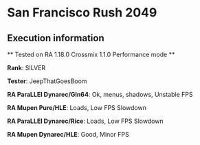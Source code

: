 # San Francisco Rush 2049 

## Execution information


** Tested on RA 1.18.0 Crossmix 1.1.0 Performance mode **


**Rank**: SILVER


**Tester**: JeepThatGoesBoom



**RA ParaLLEl Dynarec/Gln64**: Ok, menus, shadows, Unstable FPS


**RA Mupen Pure/HLE**: Loads, Low FPS Slowdown


**RA ParaLLEl Dynarec/Rice**: Loads, Low FPS Slowdown


**RA Mupen Dynarec/HLE**: Good, Minor FPS
